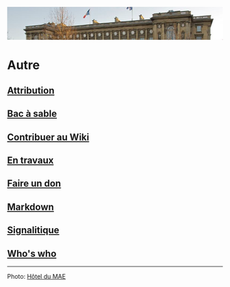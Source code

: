 ![image-mise-en-avant](../_aux/MAE_Commons.png)

# Autre

## [Attribution](attrib.md)
## [Bac à sable](bac-a-sable.md)
## [Contribuer au Wiki](contrib.md)
## [En travaux](entravaux.md)
## [Faire un don](don.md)
## [Markdown](md.md)
## [Signalitique](signal.md)
## [Who's who](whoswho.md)

---
Photo: [Hôtel du MAE](attrib.md#HotelMAE)
